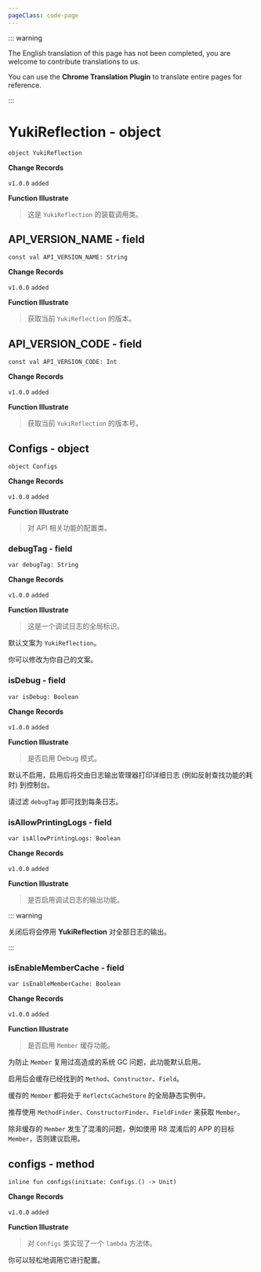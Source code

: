 ```yaml
---
pageClass: code-page
---
```


::: warning

The English translation of this page has not been completed, you are welcome to contribute translations to us.

You can use the **Chrome Translation Plugin** to translate entire pages for reference.

:::

# YukiReflection <span class="symbol">- object</span>

```kotlin:no-line-numbers
object YukiReflection
```

**Change Records**

`v1.0.0` `added`

**Function Illustrate**

> 这是 `YukiReflection` 的装载调用类。

## API_VERSION_NAME <span class="symbol">- field</span>

```kotlin:no-line-numbers
const val API_VERSION_NAME: String
```

**Change Records**

`v1.0.0` `added`

**Function Illustrate**

> 获取当前 `YukiReflection` 的版本。

## API_VERSION_CODE <span class="symbol">- field</span>

```kotlin:no-line-numbers
const val API_VERSION_CODE: Int
```

**Change Records**

`v1.0.0` `added`

**Function Illustrate**

> 获取当前 `YukiReflection` 的版本号。

## Configs <span class="symbol">- object</span>

```kotlin:no-line-numbers
object Configs
```

**Change Records**

`v1.0.0` `added`

**Function Illustrate**

> 对 API 相关功能的配置类。

### debugTag <span class="symbol">- field</span>

```kotlin:no-line-numbers
var debugTag: String
```

**Change Records**

`v1.0.0` `added`

**Function Illustrate**

> 这是一个调试日志的全局标识。

默认文案为 `YukiReflection`。

你可以修改为你自己的文案。

### isDebug <span class="symbol">- field</span>

```kotlin:no-line-numbers
var isDebug: Boolean
```

**Change Records**

`v1.0.0` `added`

**Function Illustrate**

> 是否启用 Debug 模式。

默认不启用，启用后将交由日志输出管理器打印详细日志 (例如反射查找功能的耗时) 到控制台。

请过滤 `debugTag` 即可找到每条日志。

### isAllowPrintingLogs <span class="symbol">- field</span>

```kotlin:no-line-numbers
var isAllowPrintingLogs: Boolean
```

**Change Records**

`v1.0.0` `added`

**Function Illustrate**

> 是否启用调试日志的输出功能。

::: warning

关闭后将会停用 **YukiReflection** 对全部日志的输出。

:::

### isEnableMemberCache <span class="symbol">- field</span>

```kotlin:no-line-numbers
var isEnableMemberCache: Boolean
```

**Change Records**

`v1.0.0` `added`

**Function Illustrate**

> 是否启用 `Member` 缓存功能。

为防止 `Member` 复用过高造成的系统 GC 问题，此功能默认启用。

启用后会缓存已经找到的 `Method`、`Constructor`、`Field`。

缓存的 `Member` 都将处于 `ReflectsCacheStore` 的全局静态实例中。

推荐使用 `MethodFinder`、`ConstructorFinder`、`FieldFinder` 来获取 `Member`。

除非缓存的 `Member` 发生了混淆的问题，例如使用 R8 混淆后的 APP 的目标 `Member`，否则建议启用。

## configs <span class="symbol">- method</span>

```kotlin:no-line-numbers
inline fun configs(initiate: Configs.() -> Unit)
```

**Change Records**

`v1.0.0` `added`

**Function Illustrate**

> 对 `Configs` 类实现了一个 `lambda` 方法体。

你可以轻松地调用它进行配置。